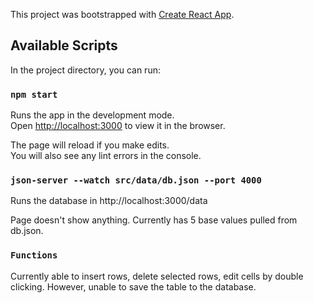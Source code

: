 This project was bootstrapped with [Create React App](https://github.com/facebook/create-react-app).

## Available Scripts

In the project directory, you can run:

### `npm start`

Runs the app in the development mode.<br>
Open [http://localhost:3000](http://localhost:3000) to view it in the browser.

The page will reload if you make edits.<br>
You will also see any lint errors in the console.

### `json-server --watch src/data/db.json --port 4000`

Runs the database in http://localhost:3000/data 

Page doesn't show anything.
Currently has 5 base values pulled from db.json.

### `Functions`

Currently able to insert rows, delete selected rows, edit cells by double clicking.
However, unable to save the table to the database.
